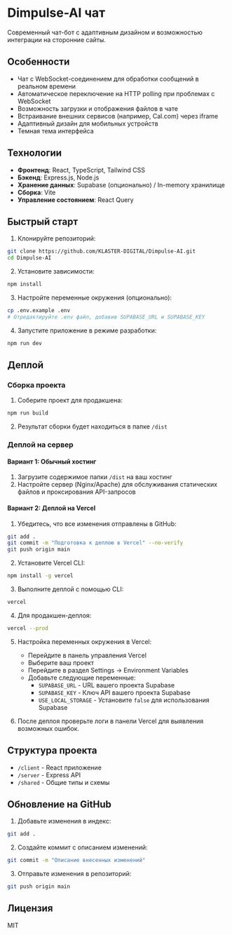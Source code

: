 # Dimpulse-AI чат 

Современный чат-бот с адаптивным дизайном и возможностью интеграции на сторонние сайты.

## Особенности

- Чат с WebSocket-соединением для обработки сообщений в реальном времени
- Автоматическое переключение на HTTP polling при проблемах с WebSocket
- Возможность загрузки и отображения файлов в чате
- Встраивание внешних сервисов (например, Cal.com) через iframe
- Адаптивный дизайн для мобильных устройств
- Темная тема интерфейса

## Технологии

- **Фронтенд**: React, TypeScript, Tailwind CSS
- **Бэкенд**: Express.js, Node.js
- **Хранение данных**: Supabase (опционально) / In-memory хранилище
- **Сборка**: Vite
- **Управление состоянием**: React Query

## Быстрый старт

1. Клонируйте репозиторий:
```bash
git clone https://github.com/KLASTER-DIGITAL/Dimpulse-AI.git
cd Dimpulse-AI
```

2. Установите зависимости:
```bash
npm install
```

3. Настройте переменные окружения (опционально):
```bash
cp .env.example .env
# Отредактируйте .env файл, добавив SUPABASE_URL и SUPABASE_KEY
```

4. Запустите приложение в режиме разработки:
```bash
npm run dev
```

## Деплой

### Сборка проекта

1. Соберите проект для продакшена:
```bash
npm run build
```

2. Результат сборки будет находиться в папке `/dist`

### Деплой на сервер

#### Вариант 1: Обычный хостинг

1. Загрузите содержимое папки `/dist` на ваш хостинг
2. Настройте сервер (Nginx/Apache) для обслуживания статических файлов и проксирования API-запросов

#### Вариант 2: Деплой на Vercel

1. Убедитесь, что все изменения отправлены в GitHub:
```bash
git add .
git commit -m "Подготовка к деплою в Vercel" --no-verify
git push origin main
```

2. Установите Vercel CLI:
```bash
npm install -g vercel
```

3. Выполните деплой с помощью CLI:
```bash
vercel
```

4. Для продакшен-деплоя:
```bash
vercel --prod
```

5. Настройка переменных окружения в Vercel:
   - Перейдите в панель управления Vercel
   - Выберите ваш проект
   - Перейдите в раздел Settings -> Environment Variables
   - Добавьте следующие переменные:
     - `SUPABASE_URL` - URL вашего проекта Supabase
     - `SUPABASE_KEY` - Ключ API вашего проекта Supabase
     - `USE_LOCAL_STORAGE` - Установите `false` для использования Supabase

6. После деплоя проверьте логи в панели Vercel для выявления возможных ошибок.

## Структура проекта

- `/client` - React приложение
- `/server` - Express API
- `/shared` - Общие типы и схемы

## Обновление на GitHub

1. Добавьте изменения в индекс:
```bash
git add .
```

2. Создайте коммит с описанием изменений:
```bash
git commit -m "Описание внесенных изменений"
```

3. Отправьте изменения в репозиторий:
```bash
git push origin main
```

## Лицензия

MIT